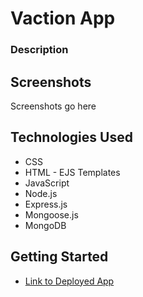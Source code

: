 # Vaction App

### Description

## Screenshots
Screenshots go here

## Technologies Used
- CSS
- HTML - EJS Templates
- JavaScript
- Node.js
- Express.js
- Mongoose.js
- MongoDB

## Getting Started 
- [Link to Deployed App](#)
